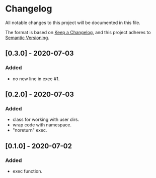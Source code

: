 # Changelog
All notable changes to this project will be documented in this file.

The format is based on [Keep a Changelog](https://keepachangelog.com/en/1.0.0/),
and this project adheres to [Semantic Versioning](https://semver.org/spec/v2.0.0.html).

## [0.3.0] - 2020-07-03
### Added
* no new line in exec #1.

## [0.2.0] - 2020-07-03
### Added
* class for working with user dirs.
* wrap code with namespace.
* "noreturn" exec.

## [0.1.0] - 2020-07-02
### Added
* exec function.
